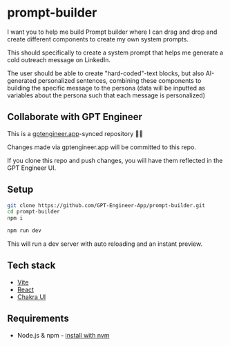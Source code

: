 # prompt-builder

I want you to help me build Prompt builder where I can drag and drop and create different components to create my own system prompts.

This should specifically to create a system prompt that helps me generate a cold outreach message on LinkedIn.

The user should be able to create "hard-coded"-text blocks, but also AI-generated personalized sentences, combining these components to building the specific message to the persona (data will be inputted as variables about the persona such that each message is personalized)

## Collaborate with GPT Engineer

This is a [gptengineer.app](https://gptengineer.app)-synced repository 🌟🤖

Changes made via gptengineer.app will be committed to this repo.

If you clone this repo and push changes, you will have them reflected in the GPT Engineer UI.

## Setup

```sh
git clone https://github.com/GPT-Engineer-App/prompt-builder.git
cd prompt-builder
npm i
```

```sh
npm run dev
```

This will run a dev server with auto reloading and an instant preview.

## Tech stack

- [Vite](https://vitejs.dev/)
- [React](https://react.dev/)
- [Chakra UI](https://chakra-ui.com/)

## Requirements

- Node.js & npm - [install with nvm](https://github.com/nvm-sh/nvm#installing-and-updating)

